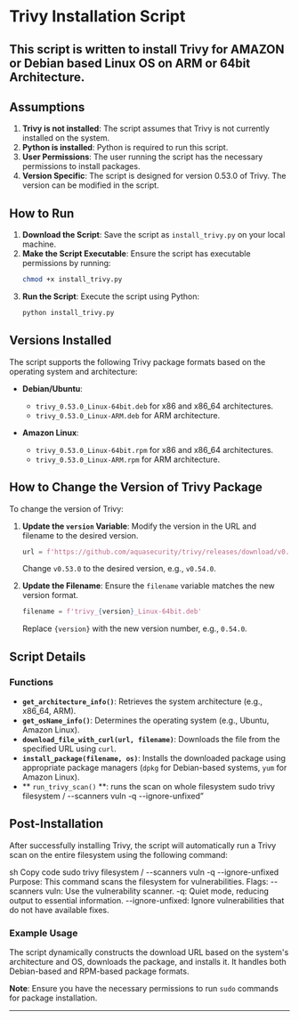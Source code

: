 # Trivy Installation Script
## This script is written to install Trivy for AMAZON or Debian based Linux OS on ARM or 64bit Architecture.
## Assumptions

1. **Trivy is not installed**: The script assumes that Trivy is not currently installed on the system.
2. **Python is installed**: Python is required to run this script.
3. **User Permissions**: The user running the script has the necessary permissions to install packages.
4. **Version Specific**: The script is designed for version 0.53.0 of Trivy. The version can be modified in the script.

## How to Run

1. **Download the Script**: Save the script as `install_trivy.py` on your local machine.
2. **Make the Script Executable**: Ensure the script has executable permissions by running:
   ```sh
   chmod +x install_trivy.py
   ```
3. **Run the Script**: Execute the script using Python:
   ```sh
   python install_trivy.py
   ```

## Versions Installed

The script supports the following Trivy package formats based on the operating system and architecture:

- **Debian/Ubuntu**:
  - `trivy_0.53.0_Linux-64bit.deb` for x86 and x86_64 architectures.
  - `trivy_0.53.0_Linux-ARM.deb` for ARM architecture.

- **Amazon Linux**:
  - `trivy_0.53.0_Linux-64bit.rpm` for x86 and x86_64 architectures.
  - `trivy_0.53.0_Linux-ARM.rpm` for ARM architecture.

## How to Change the Version of Trivy Package

To change the version of Trivy:

1. **Update the `version` Variable**: Modify the version in the URL and filename to the desired version.

   ```python
   url = f'https://github.com/aquasecurity/trivy/releases/download/v0.53.0/'
   ```

   Change `v0.53.0` to the desired version, e.g., `v0.54.0`.

2. **Update the Filename**: Ensure the `filename` variable matches the new version format.

   ```python
   filename = f'trivy_{version}_Linux-64bit.deb'
   ```

   Replace `{version}` with the new version number, e.g., `0.54.0`.

## Script Details

### Functions

- **`get_architecture_info()`**: Retrieves the system architecture (e.g., x86_64, ARM).
- **`get_osName_info()`**: Determines the operating system (e.g., Ubuntu, Amazon Linux).
- **`download_file_with_curl(url, filename)`**: Downloads the file from the specified URL using `curl`.
- **`install_package(filename, os)`**: Installs the downloaded package using appropriate package managers (`dpkg` for Debian-based systems, `yum` for Amazon Linux).
- ** `run_trivy_scan()` **: runs the scan on whole filesystem sudo trivy filesystem / --scanners vuln -q --ignore-unfixed”

## Post-Installation
After successfully installing Trivy, the script will automatically run a Trivy scan on the entire filesystem using the following command:

sh
Copy code
sudo trivy filesystem / --scanners vuln -q --ignore-unfixed
Purpose: This command scans the filesystem for vulnerabilities.
Flags:
--scanners vuln: Use the vulnerability scanner.
-q: Quiet mode, reducing output to essential information.
--ignore-unfixed: Ignore vulnerabilities that do not have available fixes.


### Example Usage

The script dynamically constructs the download URL based on the system's architecture and OS, downloads the package, and installs it. It handles both Debian-based and RPM-based package formats.

**Note**: Ensure you have the necessary permissions to run `sudo` commands for package installation.

---



